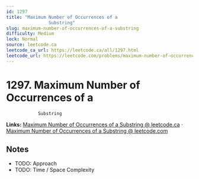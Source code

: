 ```yaml
--- 
id: 1297
title: "Maximum Number of Occurrences of a
                Substring"
slug: maximum-number-of-occurrences-of-a-substring
difficulty: Medium
lock: Normal
source: leetcode.ca
leetcode_ca_url: https://leetcode.ca/all/1297.html
leetcode_url: https://leetcode.com/problems/maximum-number-of-occurrences-of-a-substring/
---
```


# 1297. Maximum Number of Occurrences of a
                Substring

**Links:** [Maximum Number of Occurrences of a
                Substring @ leetcode.ca](https://leetcode.ca/all/1297.html) · [Maximum Number of Occurrences of a
                Substring @ leetcode.com](https://leetcode.com/problems/maximum-number-of-occurrences-of-a-substring/)

## Notes
- TODO: Approach
- TODO: Time / Space Complexity
